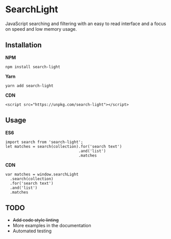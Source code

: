 SearchLight
===========

JavaScript searching and filtering with an easy to read interface and a focus on speed and low memory usage.

Installation
------------

**NPM**

    npm install search-light

**Yarn**

    yarn add search-light

**CDN**

    <script src="https://unpkg.com/search-light"></script>


Usage
-----

**ES6**

    import search from 'search-light';
    let matches = search(collection).for('search text')
                                    .and('list')
                                    .matches

**CDN**

    var matches = window.searchLight
      .search(collection)
      .for('search text')
      .and('list')
      .matches


TODO
----

* ~~Add code style linting~~
* More examples in the documentation
* Automated testing
